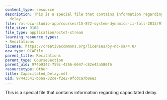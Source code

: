 ```yaml
---
content_type: resource
description: This is a special file that contains information regarding capacitated
  delay.
file: /ol-ocw-studio-app/courses/15-872-system-dynamics-ii-fall-2013/97443541b56a32cef2e29fcdca7b8ee3_Capacitated_Delay.mdl
file_size: 9108
file_type: application/octet-stream
learning_resource_types:
- Recitations
license: https://creativecommons.org/licenses/by-nc-sa/4.0/
ocw_type: OCWFile
parent_title: Recitations
parent_type: CourseSection
parent_uid: 974b9342-759c-4256-6647-c82e42a586f6
resourcetype: Other
title: Capacitated_Delay.mdl
uid: 97443541-b56a-32ce-f2e2-9fcdca7b8ee3
---
```

This is a special file that contains information regarding capacitated delay.